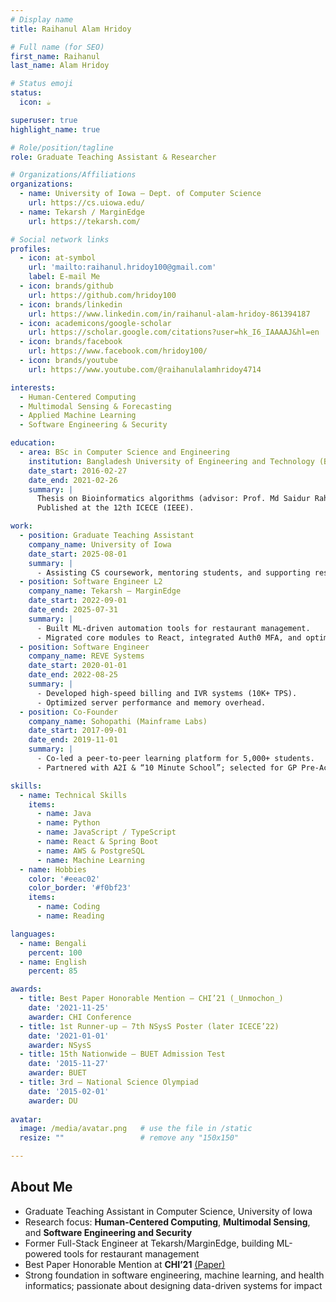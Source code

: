 ```yaml
---
# Display name
title: Raihanul Alam Hridoy

# Full name (for SEO)
first_name: Raihanul
last_name: Alam Hridoy

# Status emoji
status:
  icon: ☕️

superuser: true
highlight_name: true

# Role/position/tagline
role: Graduate Teaching Assistant & Researcher

# Organizations/Affiliations
organizations:
  - name: University of Iowa – Dept. of Computer Science
    url: https://cs.uiowa.edu/
  - name: Tekarsh / MarginEdge
    url: https://tekarsh.com/

# Social network links
profiles:
  - icon: at-symbol
    url: 'mailto:raihanul.hridoy100@gmail.com'
    label: E-mail Me
  - icon: brands/github
    url: https://github.com/hridoy100
  - icon: brands/linkedin
    url: https://www.linkedin.com/in/raihanul-alam-hridoy-861394187
  - icon: academicons/google-scholar
    url: https://scholar.google.com/citations?user=hk_I6_IAAAAJ&hl=en
  - icon: brands/facebook
    url: https://www.facebook.com/hridoy100/
  - icon: brands/youtube
    url: https://www.youtube.com/@raihanulalamhridoy4714

interests:
  - Human-Centered Computing
  - Multimodal Sensing & Forecasting
  - Applied Machine Learning
  - Software Engineering & Security

education:
  - area: BSc in Computer Science and Engineering
    institution: Bangladesh University of Engineering and Technology (BUET)
    date_start: 2016-02-27
    date_end: 2021-02-26
    summary: |
      Thesis on Bioinformatics algorithms (advisor: Prof. Md Saidur Rahman).  
      Published at the 12th ICECE (IEEE).

work:
  - position: Graduate Teaching Assistant
    company_name: University of Iowa
    date_start: 2025-08-01
    summary: |
      - Assisting CS coursework, mentoring students, and supporting research on ubiquitous computing & data visualization.
  - position: Software Engineer L2
    company_name: Tekarsh – MarginEdge
    date_start: 2022-09-01
    date_end: 2025-07-31
    summary: |
      - Built ML-driven automation tools for restaurant management.  
      - Migrated core modules to React, integrated Auth0 MFA, and optimized ordering workflows with AWS Lambda & Step Functions.
  - position: Software Engineer
    company_name: REVE Systems
    date_start: 2020-01-01
    date_end: 2022-08-25
    summary: |
      - Developed high-speed billing and IVR systems (10K+ TPS).  
      - Optimized server performance and memory overhead.
  - position: Co-Founder
    company_name: Sohopathi (Mainframe Labs)
    date_start: 2017-09-01
    date_end: 2019-11-01
    summary: |
      - Co-led a peer-to-peer learning platform for 5,000+ students.  
      - Partnered with A2I & “10 Minute School”; selected for GP Pre-Accelerator.

skills:
  - name: Technical Skills
    items:
      - name: Java
      - name: Python
      - name: JavaScript / TypeScript
      - name: React & Spring Boot
      - name: AWS & PostgreSQL
      - name: Machine Learning
  - name: Hobbies
    color: '#eeac02'
    color_border: '#f0bf23'
    items:
      - name: Coding
      - name: Reading

languages:
  - name: Bengali
    percent: 100
  - name: English
    percent: 85

awards:
  - title: Best Paper Honorable Mention – CHI’21 (_Unmochon_)
    date: '2021-11-25'
    awarder: CHI Conference
  - title: 1st Runner-up – 7th NSysS Poster (later ICECE’22)
    date: '2021-01-01'
    awarder: NSysS
  - title: 15th Nationwide – BUET Admission Test
    date: '2015-11-27'
    awarder: BUET
  - title: 3rd – National Science Olympiad
    date: '2015-02-01'
    awarder: DU
    
avatar:
  image: /media/avatar.png   # use the file in /static
  resize: ""                 # remove any "150x150"

---
```

## About Me

 - Graduate Teaching Assistant in Computer Science, University of Iowa  
  - Research focus: **Human-Centered Computing**, **Multimodal Sensing**, and **Software Engineering and Security**  
  - Former Full-Stack Engineer at Tekarsh/MarginEdge, building ML-powered tools for restaurant management  
  - Best Paper Honorable Mention at **CHI’21** [(Paper)](https://dl.acm.org/doi/fullHtml/10.1145/3411764.3445154)
  - Strong foundation in software engineering, machine learning, and health informatics; passionate about designing data-driven systems for impact